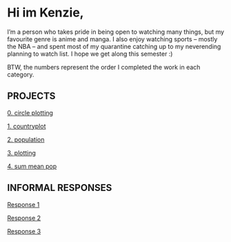 

# Hi im Kenzie, 
I’m a person who takes pride in being open to watching many things, but my favourite genre is anime and manga. I also enjoy watching sports – mostly the NBA – and spent most of my quarantine catching up to my neverending planning to watch list. I hope we get along this semester :)

BTW, the numbers represent the order I completed the work in each category. 


## PROJECTS

[0. circle plotting](https://etkenzie.github.io/data100repository/challenge1.html)

[1. countryplot](https://etkenzie.github.io/data100repository/zambia.html)

[2. population](https://etkenzie.github.io/data100repository/population.html)

[3. plotting](https://etkenzie.github.io/data100repository/project4.html)

[4. sum mean pop](https://etkenzie.github.io/data100repository/sum_mean_pop.html)

## INFORMAL RESPONSES

[Response 1](https://etkenzie.github.io/data100repository/response1.html)


[Response 2](https://etkenzie.github.io/data100repository/response2.html)


[Response 3](https://etkenzie.github.io/data100repository/response3.html)
